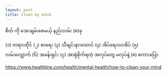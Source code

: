 ```yaml
---
layout: post
title: Clean my mind.
---
```

စိတ် ကို အေးချမ်းစေမယ့် နည်းလမ်း (၈)ခု

(၁) တရားထိုင်
(၂) စာရေး
(၃) သီချင်းနားထောင်
(၄) အိပ်ရေးဝဝအိပ်
(၅) လမ်းလျှောက်
(၆) အခန်းရှင်း
(၇) အာရုံစိုက်ရတဲ့ အလုပ်တွေ မလုပ်နဲ့
(၈) စကားပြော

https://www.healthline.com/health/mental-health/how-to-clean-your-mind

